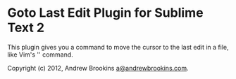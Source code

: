 # Goto Last Edit Plugin for Sublime Text 2

This plugin gives you a command to move the cursor to the last edit in a file,
like Vim's '' command.

Copyright (c) 2012, Andrew Brookins <a@andrewbrookins.com>.